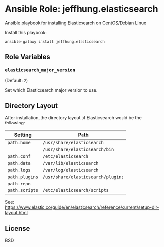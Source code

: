 # Ansible Role: jeffhung.elasticsearch

Ansible playbook for installing Elasticsearch on CentOS/Debian Linux

Install this playbook:

	ansible-galaxy install jeffhung.elasticsearch


## Role Variables

### `elasticsearch_major_version`

(Default: `2`)

Set which Elasticsearch major version to use.


## Directory Layout

After installation, the directory layout of Elasticsearch would be the
following:

| Setting        | Path                               |
|----------------|------------------------------------|
| `path.home`    | `/usr/share/elasticsearch`         |
|                | `/usr/share/elasticsearch/bin`     |
| `path.conf`    | `/etc/elasticsearch`               |
| `path.data`    | `/var/lib/elasticsearch`           |
| `path.logs`    | `/var/log/elasticsearch`           |
| `path.plugins` | `/usr/share/elasticsearch/plugins` |
| `path.repo`    |                                    |
| `path.scripts` | `/etc/elasticsearch/scripts`       |

See: https://www.elastic.co/guide/en/elasticsearch/reference/current/setup-dir-layout.html


## License

BSD

